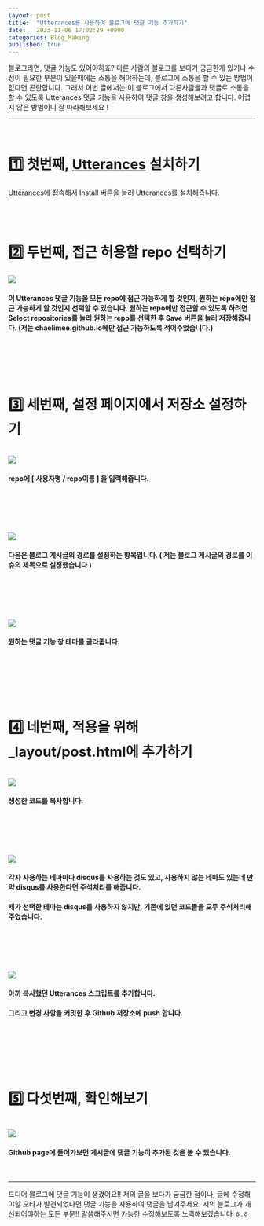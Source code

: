 ```yaml
---
layout: post
title:  "Utterances를 사용하여 블로그에 댓글 기능 추가하기"
date:   2023-11-06 17:02:29 +0900
categories: Blog_Making
published: true
---
```

블로그라면, 댓글 기능도 있어야하죠? 다른 사람의 블로그를 보다가 궁금한게 있거나 수정이 필요한 부분이 있을때에는 소통을 해야하는데, 블로그에 소통을 할 수 있는 방법이 없다면 곤란합니다. 그래서 이번 글에서는 이 블로그에서 다른사람들과 댓글로 소통을 할 수 있도록 Utterances 댓글 기능을 사용하여 댓글 창을 생성해보려고 합니다. 어렵지 않은 방법이니 잘 따라해보세요 !

___

<br>

# 1️⃣ 첫번째, [Utterances](https://utteranc.es) 설치하기
[Utterances](https://utteranc.es)에 접속해서 Install 버튼을 눌러 Utterances를 설치해줍니다.
<br/><br/><br/><br/>

# 2️⃣ 두번째, 접근 허용할 repo 선택하기

<img src="/images/utrepo.png">
<br/>

#### 이 Utterances 댓글 기능을 모든 repo에 접근 가능하게 할 것인지, 원하는 repo에만 접근 가능하게 할 것인지 선택할 수 있습니다. 원하는 repo에만 접근할 수 있도록 하려면 Select repositories를 눌러 원하는 repo를 선택한 후 Save 버튼을 눌러 저장해줍니다. (저는 chaelimee.github.io에만 접근 가능하도록 적어주었습니다.)
<br/><br/><br/><br/>

# 3️⃣ 세번째, 설정 페이지에서 저장소 설정하기
<br>
<img src="/images/ut1.png">
<br>

#### repo에 [ 사용자명 / repo이름 ] 을 입력해줍니다.
<br/><br/><br/><br/>

<img src="/images/utterances 2.png">
<br/>

#### 다음은 블로그 게시글의 경로를 설정하는 항목입니다. ( 저는 블로그 게시글의 경로를 이슈의 제목으로 설정했습니다 )
<br/><br/><br/><br/>

<img src="/images/theme.png">

#### 원하는 댓글 기능 창 테마를 골라줍니다.
<br/><br/><br/><br/>
<br>

# 4️⃣ 네번째, 적용을 위해 _layout/post.html에 추가하기

<br>
<img src="/images/code.png">
<br/>

#### 생성한 코드를 복사합니다.
<br/><br/><br/><br/>

<img src="/images/ju.png">
<br/>

#### 각자 사용하는 테마마다 disqus를 사용하는 것도 있고, 사용하지 않는 테마도 있는데 만약 disqus를 사용한다면 주석처리를 해줍니다.

#### 제가 선택한 테마는 disqus를 사용하지 않지만, 기존에 있던 코드들을 모두 주석처리해주었습니다.
<br/><br/><br/><br/>

<img src="/images/add code.png">
<br/>

#### 아까 복사했던 Utterances 스크립트를 추가합니다.<br/>
#### 그리고 변경 사항을 커밋한 후 Github 저장소에 push 합니다.
<br/><br/><br/><br/><br/>

# 5️⃣ 다섯번째, 확인해보기

<br/>
<img src="/images/comment.png">
<br/>

#### Github page에 들어가보면 게시글에 댓글 기능이 추가된 것을 볼 수 있습니다.

<br>

___

드디어 블로그에 댓글 기능이 생겼어요!! 저의 글을 보다가 궁금한 점이나, 글에 수정해야할 오타가 발견되었다면 댓글 기능을 사용하여 댓글을 남겨주세요. 저의 블로그가 개선되어야하는 모든 부분!! 말씀해주시면 가능한 수정해보도록 노력해보겠습니다 ㅎ.ㅎ
